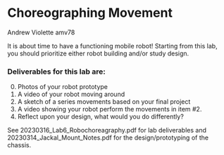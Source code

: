 # Choreographing Movement
Andrew Violette amv78

It is about time to have a functioning mobile robot! Starting from this lab, you should prioritize either robot building and/or study design. 

### Deliverables for this lab are: 

0. Photos of your robot prototype
1. A video of your robot moving around
2. A sketch of a series movements based on your final project
3. A video showing your robot perform the movements in item #2.
4. Reflect upon your design, what would you do differently?


See 20230316_Lab6_Robochoreagraphy.pdf for lab deliverables and 20230314_Jackal_Mount_Notes.pdf for the design/prototyping of the chassis.


